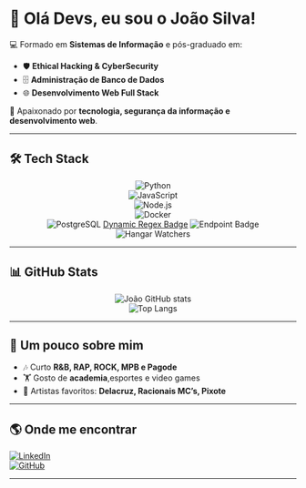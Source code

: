 # 👋 Olá Devs, eu sou o João Silva!  

💻 Formado em **Sistemas de Informação** e pós-graduado em:  
- 🛡️ **Ethical Hacking & CyberSecurity**  
- 🗄️ **Administração de Banco de Dados**  
- 🌐 **Desenvolvimento Web Full Stack**  

🚀 Apaixonado por **tecnologia, segurança da informação e desenvolvimento web**.  

---

## 🛠️ Tech Stack  
<div align="center">
  
![Python](https://img.shields.io/badge/-Python-3776AB?style=for-the-badge&logo=python&logoColor=white)  
![JavaScript](https://img.shields.io/badge/-JavaScript-F7DF1E?style=for-the-badge&logo=javascript&logoColor=black)  
![Node.js](https://img.shields.io/badge/-Node.js-339933?style=for-the-badge&logo=node.js&logoColor=white)  
![Docker](https://img.shields.io/badge/-Docker-2496ED?style=for-the-badge&logo=docker&logoColor=white)  
![PostgreSQL](https://img.shields.io/badge/-PostgreSQL-4169E1?style=for-the-badge&logo=postgresql&logoColor=white) 
[Dynamic Regex Badge](https://img.shields.io/badge/dynamic/regex)
![Endpoint Badge](https://img.shields.io/endpoint)
![Hangar Watchers](https://img.shields.io/hangar/watchers/:slug)



</div>

---

## 📊 GitHub Stats  
<div align="center">
  
![João GitHub stats](https://github-readme-stats.vercel.app/api?username=joaosilva&show_icons=true&theme=tokyonight)  
![Top Langs](https://github-readme-stats.vercel.app/api/top-langs/?username=joaosilva&layout=compact&theme=tokyonight)  

</div>

---

## 🎵 Um pouco sobre mim
- 🎶 Curto **R&B, RAP, ROCK, MPB e Pagode**  
- 🏋️ Gosto de **academia**,esportes e video games  
- 🎤 Artistas favoritos: **Delacruz, Racionais MC’s, Pixote**  

---

## 🌎 Onde me encontrar
[![LinkedIn](https://img.shields.io/badge/LinkedIn-0e76a8?style=for-the-badge&logo=linkedin&logoColor=white)](https://linkedin.com/in/seuperfil)  
[![GitHub](https://img.shields.io/badge/GitHub-000?style=for-the-badge&logo=github&logoColor=fff)](https://github.com/joaosilva)  

---
